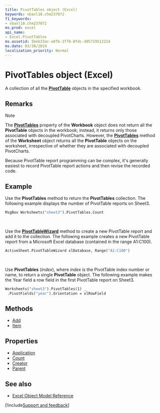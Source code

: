 ```yaml
---
title: PivotTables object (Excel)
keywords: vbaxl10.chm237072
f1_keywords:
- vbaxl10.chm237072
ms.prod: excel
api_name:
- Excel.PivotTables
ms.assetid: 5beb33ac-a0fb-3f78-8fdc-d05719512214
ms.date: 03/30/2019
localization_priority: Normal
---
```



# PivotTables object (Excel)

A collection of all the **[PivotTable](Excel.PivotTable.md)** objects in the specified workbook.


## Remarks

> [!NOTE] 
> The **[PivotTables](Excel.workbook.pivottables.md)** property of the **Workbook** object does not return all the **PivotTable** objects in the workbook; instead, it returns only those associated with decoupled PivotCharts. However, the **[PivotTables](Excel.Worksheet.PivotTables.md)** method of the **Worksheet** object returns all the **PivotTable** objects on the worksheet, irrespective of whether they are associated with decoupled PivotCharts.

Because PivotTable report programming can be complex, it's generally easiest to record PivotTable report actions and then revise the recorded code.


## Example

Use the **PivotTables** method to return the **PivotTables** collection. The following example displays the number of PivotTable reports on Sheet3.

```vb
MsgBox Worksheets("sheet3").PivotTables.Count
```

<br/>

Use the **[PivotTableWizard](Excel.Worksheet.PivotTableWizard.md)** method to create a new PivotTable report and add it to the collection. The following example creates a new PivotTable report from a Microsoft Excel database (contained in the range A1:C100).

```vb
ActiveSheet.PivotTableWizard xlDatabase, Range("A1:C100")
```

<br/>

Use **PivotTables** (_index_), where _index_ is the PivotTable index number or name, to return a single **PivotTable** object. The following example makes the Year field a row field in the first PivotTable report on Sheet3.

```vb
Worksheets("sheet3").PivotTables(1) _ 
 .PivotFields("year").Orientation = xlRowField
```


## Methods

- [Add](Excel.PivotTables.Add.md)
- [Item](Excel.PivotTables.Item.md)

## Properties

- [Application](Excel.PivotTables.Application.md)
- [Count](Excel.PivotTables.Count.md)
- [Creator](Excel.PivotTables.Creator.md)
- [Parent](Excel.PivotTables.Parent.md)


## See also

- [Excel Object Model Reference](overview/Excel/object-model.md)

[!include[Support and feedback](~/includes/feedback-boilerplate.md)]